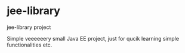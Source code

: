 # jee-library
jee-library project

Simple veeeeeery small Java EE project, just for qucik learning simple functionalities etc.
